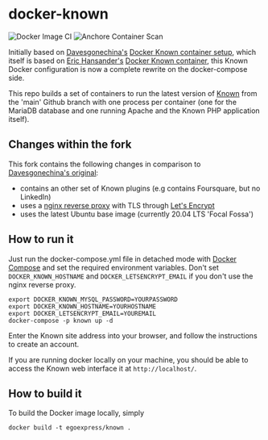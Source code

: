 docker-known
============

![Docker Image CI](https://github.com/egoexpress/docker-known/workflows/Docker%20Image%20CI/badge.svg) ![Anchore Container Scan](https://github.com/egoexpress/docker-known/workflows/Anchore%20Container%20Scan/badge.svg)

Initially based on [Davesgonechina's](https://github.com/davesgonechina) [Docker Known container setup](https://github.com/davesgonechina/docker-known), which itself is based on [Eric Hansander's](https://github.com/ehdr) [Docker Known container](https://registry.hub.docker.com/u/ehdr/known/), this Known Docker configuration is now a complete rewrite on the docker-compose side.

This repo builds a set of containers to run the latest version of [Known](https://withknown.com/) from the 'main' Github branch with one process per container (one for the MariaDB database and one running Apache and the Known PHP application itself).

Changes within the fork
-----------------------
This fork contains the following changes in comparison to [Davesgonechina's original](https://github.com/davesgonechina/docker-known):

- contains an other set of Known plugins (e.g contains Foursquare, but no LinkedIn)
- uses a [nginx reverse proxy](https://github.com/jwilder/nginx-proxy) with TLS through [Let's Encrypt](https://letsencrypt.org)
- uses the latest Ubuntu base image (currently 20.04 LTS 'Focal Fossa')

How to run it
-------------
Just run the docker-compose.yml file in detached mode with [Docker Compose](https://docs.docker.com/compose/) and set the required environment variables.
Don't set `DOCKER_KNOWN_HOSTNAME` and `DOCKER_LETSENCRYPT_EMAIL` if you don't use the nginx reverse proxy.

    export DOCKER_KNOWN_MYSQL_PASSWORD=YOURPASSWORD
    export DOCKER_KNOWN_HOSTNAME=YOURHOSTNAME
    export DOCKER_LETSENCRYPT_EMAIL=YOUREMAIL
    docker-compose -p known up -d

Enter the Known site address into your browser, and follow the instructions to create an account.

If you are running docker locally on your machine, you should be able to
access the Known web interface it at `http://localhost/`.

How to build it
---------------
To build the Docker image locally, simply

    docker build -t egoexpress/known .
